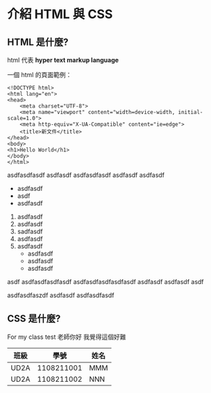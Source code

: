 # 介紹 HTML 與 CSS

## HTML 是什麼?

html 代表 **hyper text markup language**

一個 html 的頁面範例：

    <!DOCTYPE html>
    <html lang="en">
    <head>
        <meta charset="UTF-8">
        <meta name="viewport" content="width=device-width, initial-scale=1.0">
        <meta http-equiv="X-UA-Compatible" content="ie=edge">
        <title>新文件</title>
    </head>
    <body>
    <h1>Hello World</h1>
    </body>
    </html>

asdfasdfasdf asdfasdf
asdfasdfasdf asdfasdf
asdfasdf

* asdfasdf
* asdf
* asdfasdf

1. asdfasdf
1. asdfasdf
1. sadfasdf
3. asdfasdf
5. asdfasdf
    * asdfasdf
    * asdfasdf
    * asdfasdf


asdf asdfasdfasdfasdf
asdfasdfasdfasdfasdf
asdfasdf asdfasdf asdf

asdfasdfaszdf asdfasdf
asdfasdfasdf

## CSS 是什麼?
For my class test
老師你好 我覺得這個好難

| 班級   |     學號   | 姓名    |
|--------|------------|--------|
| UD2A   | 1108211001 | MMM    |
| UD2A   | 1108211002 | NNN    |
